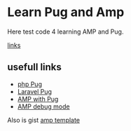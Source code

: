 # Learn Pug and Amp #
Here test code 4 learning AMP and Pug.

[links](#links)

## usefull links
<a name="links">

- [php Pug](https://github.com/pug-php/pug)
- [Laravel Pug](https://github.com/BKWLD/laravel-pug)
- [AMP with Pug](https://webdesign.tutsplus.com/tutorials/quick-tip-make-amps-inline-css-easier-with-jade-or-php--cms-26191)
- [AMP debug mode](https://webdesign.tutsplus.com/tutorials/how-to-make-a-basic-amp-page-from-scratch--cms-26158)

Also is gist [amp template](https://gist.github.com/TeeZ0NE/5e00c1924a1541947564ed5c96a46ca5)
